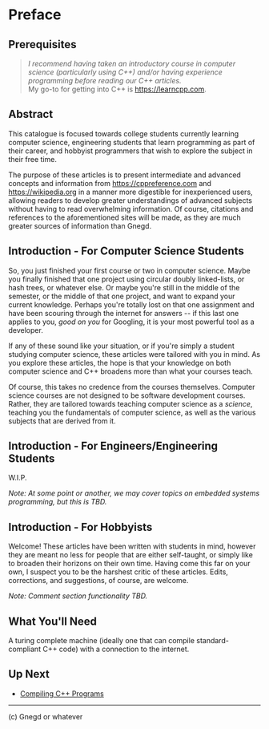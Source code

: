 # Preface

## Prerequisites
> *I recommend having taken an introductory course in computer science (particularly using C++) and/or having experience programming before reading our C++ articles.* <br>
> My go-to for getting into C++ is https://learncpp.com.

## Abstract
This catalogue is focused towards college students currently learning computer science, engineering students that learn programming as part of their career, and hobbyist programmers that wish to explore the subject in their free time.

The purpose of these articles is to present intermediate and advanced concepts and information from https://cppreference.com and https://wikipedia.org in a manner more digestible for inexperienced users, allowing readers to develop greater understandings of advanced subjects without having to read overwhelming information. Of course, citations and references to the aforementioned sites will be made, as they are much greater sources of information than Gnegd.

## Introduction - For Computer Science Students
So, you just finished your first course or two in computer science. Maybe you finally finished that one project using circular doubly linked-lists, or hash trees, or whatever else. Or maybe you're still in the middle of the semester, or the middle of that one project, and want to expand your current knowledge. Perhaps you're totally lost on that one assignment and have been scouring through the internet for answers -- if this last one applies to you, *good on you* for Googling, it is your most powerful tool as a developer.

If any of these sound like your situation, or if you're simply a student studying computer science, these articles were tailored with you in mind. As you explore these articles, the hope is that your knowledge on both computer science and C++ broadens more than what your courses teach.

Of course, this takes no credence from the courses themselves. Computer science courses are not designed to be software development courses. Rather, they are tailored towards teaching computer science as a *science*, teaching you the fundamentals of computer science, as well as the various subjects that are derived from it.

## Introduction - For Engineers/Engineering Students
W.I.P.

*Note: At some point or another, we may cover topics on embedded systems programming, but this is TBD.*

## Introduction - For Hobbyists
Welcome! These articles have been written with students in mind, however they are meant no less for people that are either self-taught, or simply like to broaden their horizons on their own time. Having come this far on your own, I suspect you to be the harshest critic of these articles. Edits, corrections, and suggestions, of course, are welcome.

*Note: Comment section functionality TBD.*

## What You'll Need
A turing complete machine (ideally one that can compile standard-compliant C++ code) with a connection to the internet.

## Up Next
* [Compiling C++ Programs](https://gnegd.net/articles/cpp/compiling-code)

***
(c) Gnegd or whatever
